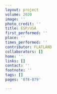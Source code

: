 ```yaml
---
layout: project
volume: 2020
image: ''
photo_credit: ''
title: ESP/USA
first_performed: ''
place: ''
times_performed: ''
contributor: FLATLAND
collaborators: []
home: ''
links: []
contact: ''
footnote: ''
tags: []
pages: '078-079'

---
```




